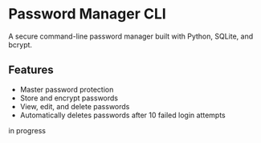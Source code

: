 # Password Manager CLI

A secure command-line password manager built with Python, SQLite, and bcrypt.

## Features
- Master password protection
- Store and encrypt passwords
- View, edit, and delete passwords
- Automatically deletes passwords after 10 failed login attempts

in progress
